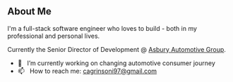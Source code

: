 ## About Me

I'm a full-stack software engineer who loves to build - both in my professional and personal lives.

Currently the Senior Director of Development @ [Asbury Automotive Group](https://www.asburyauto.com/).

- 🔭 &nbsp; I’m currently working on changing automotive consumer journey
- 📫 &nbsp; How to reach me: cagrinsoni97@gmail.com
